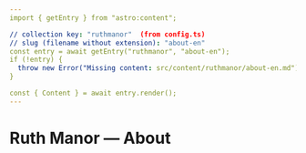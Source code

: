 ```yaml
---
import { getEntry } from "astro:content";

// collection key: "ruthmanor"  (from config.ts)
// slug (filename without extension): "about-en"
const entry = await getEntry("ruthmanor", "about-en");
if (!entry) {
  throw new Error("Missing content: src/content/ruthmanor/about-en.md");
}

const { Content } = await entry.render();
---
```


<html lang="en">
  <head>
    <meta charset="utf-8" />
    <title>Ruth Manor — About</title>
  </head>
  <body>
    <main class="container">
      <h1>Ruth Manor — About</h1>
      <Content />
    </main>
  </body>
</html>
